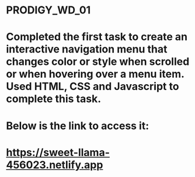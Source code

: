 # PRODIGY_WD_01
# Completed the first task to create an interactive navigation menu that changes color or style when scrolled or when hovering over a menu item.  Used HTML, CSS and Javascript to complete this task.
# Below is the link to access it:
# https://sweet-llama-456023.netlify.app
